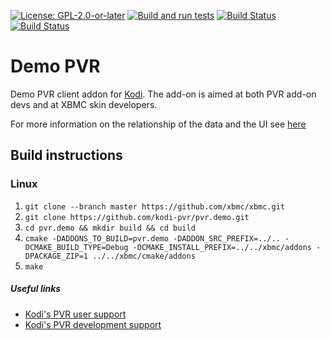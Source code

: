 [![License: GPL-2.0-or-later](https://img.shields.io/badge/License-GPL%20v2+-blue.svg)](LICENSE.md)
[![Build and run 
tests](https://github.com/kodi-pvr/pvr.demo/actions/workflows/build.yml/badge.svg?branch=Omega)](https://github.com/kodi-pvr/pvr.demo/actions/workflows/build.yml)
[![Build Status](https://dev.azure.com/teamkodi/kodi-pvr/_apis/build/status/kodi-pvr.pvr.demo?branchName=Omega)](https://dev.azure.com/teamkodi/kodi-pvr/_build/latest?definitionId=56&branchName=Omega)
[![Build Status](https://jenkins.kodi.tv/view/Addons/job/kodi-pvr/job/pvr.demo/job/Omega/badge/icon)](https://jenkins.kodi.tv/blue/organizations/jenkins/kodi-pvr%2Fpvr.demo/branches/)

# Demo PVR
Demo PVR client addon for [Kodi](https://kodi.tv). The add-on is aimed at both PVR add-on devs and at XBMC skin developers.

For more information on the relationship of the data and the UI see [here](pvr.demo/README.md)

## Build instructions

### Linux

1. `git clone --branch master https://github.com/xbmc/xbmc.git`
2. `git clone https://github.com/kodi-pvr/pvr.demo.git`
3. `cd pvr.demo && mkdir build && cd build`
4. `cmake -DADDONS_TO_BUILD=pvr.demo -DADDON_SRC_PREFIX=../.. -DCMAKE_BUILD_TYPE=Debug -DCMAKE_INSTALL_PREFIX=../../xbmc/addons -DPACKAGE_ZIP=1 ../../xbmc/cmake/addons`
5. `make`

##### Useful links

* [Kodi's PVR user support](https://forum.kodi.tv/forumdisplay.php?fid=167)
* [Kodi's PVR development support](https://forum.kodi.tv/forumdisplay.php?fid=136)
